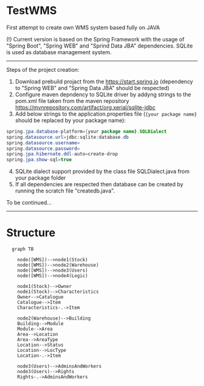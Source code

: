 # TestWMS
First attempt to create own WMS system based fully on JAVA

(!) Current version is based on the Spring Framework with the usage of "Spring Boot", "Spring WEB" and "Sprind Data JBA" dependencies.
SQLite is used as database management system.

*****************************************************
Steps of the project creation:

1) Download prebuild projact from the https://start.spring.io (dependency to "Spring WEB" and "Spring Data JBA" should be respected)
2) Configure maven depndency to SQLite driver by addyng strings to the pom.xml file taken from the maven repository
    https://mvnrepository.com/artifact/org.xerial/sqlite-jdbc
3) Add below strings to the application.properties file (`{your package name}` should be replaced by your package name):
```Java
spring.jpa.database-platform={your package name}.SQLDialect
spring.datasource.url=jdbc:sqlite:database.db
spring.datasource.username=
spring.datasource.password=
spring.jpa.hibernate.ddl-auto=create-drop
spring.jpa.show-sql=true
```
4) SQLite dialect support provided by the class file SQLDialect.java from your package folder
5) If all dependencies are respected then database can be created by running the scratch file "createdb.java".

To be continued...

*****************************************************
# Structure

```mermaid
  graph TB
    
    node([WMS])-->node1(Stock)
    node([WMS])-->node2(Warehouse)
    node([WMS])-->node3(Users)
    node([WMS])-->node4(Logic)

    node1(Stock)-->Owner
    node1(Stock)-->Characteristics
    Owner-->Catalogue
    Catalogue-->Item
    Characteristics-.->Item
    
    node2(Warehouse)-->Building
    Building-->Module
    Module-->Area
    Area-->Location
    Area-->AreaType
    Location-->Status
    Location-->LocType
    Location-.->Item

    node3(Users)-->AdminsAndWorkers
    node3(Users)-->Rights
    Rights-.->AdminsAndWorkers


